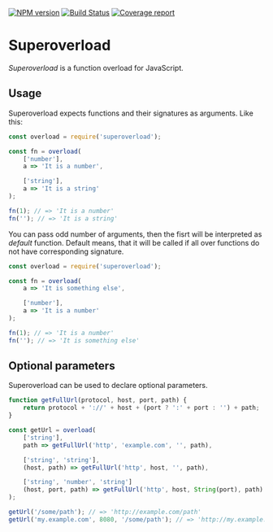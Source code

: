 [![NPM version](https://img.shields.io/github/package-json/v/verkholantsev/superoverload.svg)](https://www.npmjs.com/package/superoverload)
[![Build Status](https://img.shields.io/travis/verkholantsev/superoverload.svg)](https://travis-ci.org/verkholantsev/superoverload)
[![Coverage report](https://img.shields.io/coveralls/github/verkholantsev/superoverload.svg)](https://coveralls.io/github/verkholantsev/superoverload)

# Superoverload

_Superoverload_ is a function overload for JavaScript.

## Usage

Superoverload expects functions and their signatures as arguments. Like this:

```javascript
const overload = require('superoverload');

const fn = overload(
    ['number'],
    a => 'It is a number',

    ['string'],
    a => 'It is a string'
);

fn(1); // => 'It is a number'
fn(''); // => 'It is a string'
```

You can pass odd number of arguments, then the fisrt will be interpreted as _default_ function. Default means, that it will be called if all over functions do not have corresponding signature.

```javascript
const overload = require('superoverload');

const fn = overload(
    a => 'It is something else',

    ['number'],
    a => 'It is a number'
);

fn(1); // => 'It is a number'
fn(''); // => 'It is something else'
```

## Optional parameters

Superoverload can be used to declare optional parameters.

```javascript
function getFullUrl(protocol, host, port, path) {
    return protocol + '://' + host + (port ? ':' + port : '') + path;
}

const getUrl = overload(
    ['string'],
    path => getFullUrl('http', 'example.com', '', path),

    ['string', 'string'],
    (host, path) => getFullUrl('http', host, '', path),

    ['string', 'number', 'string']
    (host, port, path) => getFullUrl('http', host, String(port), path)
);

getUrl('/some/path'); // => 'http://example.com/path'
getUrl('my.example.com', 8080, '/some/path'); // => 'http://my.example.com:8080/somepath'
```
